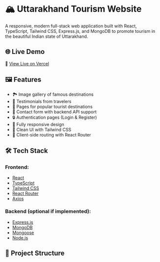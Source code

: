 # 🏔️ Uttarakhand Tourism Website

A responsive, modern full-stack web application built with React, TypeScript, Tailwind CSS, Express.js, and MongoDB to promote tourism in the beautiful Indian state of Uttarakhand.

## 🌐 Live Demo

🚀 [View Live on Vercel]([https://your-project-name.vercel.app](https://valley-verse-586c-gg0hhk7p1-santoshs-projects-20e5a41d.vercel.app))

## 🖼️ Features

- 🏞️ Image gallery of famous destinations
- 💬 Testimonials from travelers
- 📍 Pages for popular tourist destinations
- 📨 Contact form with backend API support
- 🔒 Authentication pages (Login & Register)
- 📱 Fully responsive design
- 🎨 Clean UI with Tailwind CSS
- 🧭 Client-side routing with React Router

## 🛠️ Tech Stack

### Frontend:
- [React](https://reactjs.org/)
- [TypeScript](https://www.typescriptlang.org/)
- [Tailwind CSS](https://tailwindcss.com/)
- [React Router](https://reactrouter.com/)
- [Axios](https://axios-http.com/)

### Backend (optional if implemented):
- [Express.js](https://expressjs.com/)
- [MongoDB](https://www.mongodb.com/)
- [Mongoose](https://mongoosejs.com/)
- [Node.js](https://nodejs.org/)

## 📂 Project Structure

